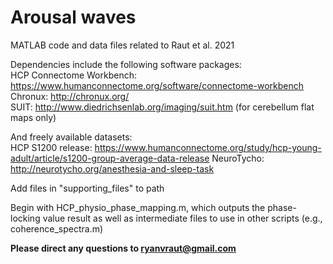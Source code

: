 # Arousal waves
MATLAB code and data files related to Raut et al. 2021

Dependencies include the following software packages: \
HCP Connectome Workbench: https://www.humanconnectome.org/software/connectome-workbench \
Chronux: http://chronux.org/ \
SUIT: http://www.diedrichsenlab.org/imaging/suit.htm (for cerebellum flat maps only)

And freely available datasets: \
HCP S1200 release: https://www.humanconnectome.org/study/hcp-young-adult/article/s1200-group-average-data-release
NeuroTycho: http://neurotycho.org/anesthesia-and-sleep-task

Add files in "supporting_files" to path

Begin with HCP_physio_phase_mapping.m, which outputs the phase-locking value result as well as intermediate files to use in other scripts (e.g., coherence_spectra.m)

**Please direct any questions to ryanvraut@gmail.com**
